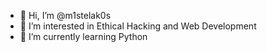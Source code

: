 - 👋 Hi, I’m @m1stelak0s
- 👀 I’m interested in Ethical Hacking and Web Development
- 🌱 I’m currently learning Python


<!---
m1stelak0s/m1stelak0s is a ✨ special ✨ repository because its `README.md` (this file) appears on your GitHub profile.
You can click the Preview link to take a look at your changes.
--->

